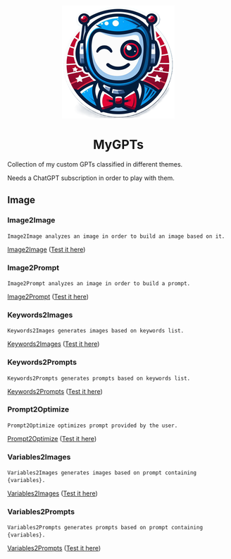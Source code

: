 <div align="center">

![Logo](media/mygpts_logo256.png)

# MyGPTs

</div>

Collection of my custom GPTs classified in different themes.

Needs a ChatGPT subscription in order to play with them.

## Image

### Image2Image

`Image2Image analyzes an image in order to build an image based on it.`

[Image2Image](https://github.com/innovatodev/MyGPTs/tree/main/GPTs/Image/Image2Image)
([Test it here](https://chat.openai.com/g/g-88sXA0VZ0-image2image))

### Image2Prompt

`Image2Prompt analyzes an image in order to build a prompt.`

[Image2Prompt](https://github.com/innovatodev/MyGPTs/tree/main/GPTs/Image/Image2Prompt)
([Test it here](https://chat.openai.com/g/g-It0q6vTQQ-image2prompt))

### Keywords2Images

`Keywords2Images generates images based on keywords list.`

[Keywords2Images](https://github.com/innovatodev/MyGPTs/tree/main/GPTs/Image/Keywords2Images)
([Test it here](https://chat.openai.com/g/g-up2Z303Iw-keywords2images))

### Keywords2Prompts

`Keywords2Prompts generates prompts based on keywords list.`

[Keywords2Prompts](https://github.com/innovatodev/MyGPTs/tree/main/GPTs/Image/Keywords2Prompts)
([Test it here](https://chat.openai.com/g/g-PoFJfHLY1-keywords2prompts))

### Prompt2Optimize

`Prompt2Optimize optimizes prompt provided by the user.`

[Prompt2Optimize](https://github.com/innovatodev/MyGPTs/tree/main/GPTs/Image/Prompt2Optimize)
([Test it here](https://chat.openai.com/g/g-YF2SqxdmL-prompt2optimize))

### Variables2Images

`Variables2Images generates images based on prompt containing {variables}.`

[Variables2Images](https://github.com/innovatodev/MyGPTs/tree/main/GPTs/Image/Variables2Images)
([Test it here](https://chat.openai.com/g/g-zMiJFVcFQ-variables2images))

### Variables2Prompts

`Variables2Prompts generates prompts based on prompt containing {variables}.`

[Variables2Prompts](https://github.com/innovatodev/MyGPTs/tree/main/GPTs/Image/Variables2Prompts)
([Test it here](https://chat.openai.com/g/g-2DY1knsHl-variables2prompts))
